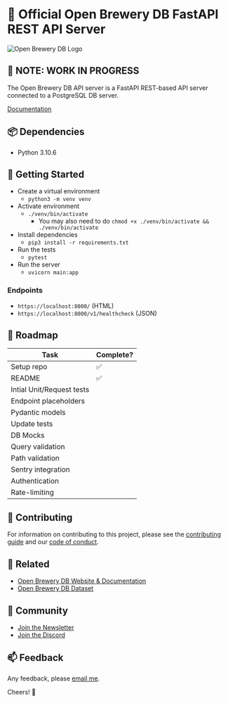 # 🍻 Official Open Brewery DB FastAPI REST API Server

![Open Brewery DB Logo](OpenBreweryDBLogo.png)

## 🛑 NOTE: WORK IN PROGRESS

The Open Brewery DB API server is a FastAPI REST-based API server connected to a PostgreSQL DB server.

[Documentation](https://www.openbrewerydb.org/)

## 📦 Dependencies

- Python 3.10.6

## 🚀 Getting Started

- Create a virtual environment
  - `python3 -m venv venv`
- Activate environment
  - `./venv/bin/activate`
    - You may also need to do `chmod +x ./venv/bin/activate && ./venv/bin/activate`
- Install dependencies
  - `pip3 install -r requirements.txt`
- Run the tests
  - `pytest`
- Run the server
  - `uvicorn main:app`

### Endpoints

- `https://localhost:8000/` (HTML)
- `https://localhost:8000/v1/healthcheck` (JSON)

## 🚛 Roadmap

| Task                      | Complete? |
| ------------------------- | --------- |
| Setup repo                | ✅        |
| README                    | ✅        |
| Intial Unit/Request tests |           |
| Endpoint placeholders     |           |
| Pydantic models           |           |
| Update tests              |           |
| DB Mocks                  |           |
| Query validation          |           |
| Path validation           |           |
| Sentry integration        |           |
| Authentication            |           |
| Rate-limiting             |           |

## 🤝 Contributing

For information on contributing to this project, please see the [contributing guide](CONTRIBUTING.md) and our [code of conduct](CODE_OF_CONDUCT.md).

## 🔗 Related

- [Open Brewery DB Website & Documentation](https://github.com/openbrewerydb/openbrewerydb-sveltekit)
- [Open Brewery DB Dataset](https://github.com/openbrewerydb/openbrewerydb)

## 👾 Community

- [Join the Newsletter](http://eepurl.com/dBjS0j)
- [Join the Discord](https://discord.gg/SHtpdEN)

## 📫 Feedback

Any feedback, please [email me](mailto:chris@openbrewerydb.org).

Cheers! 🍻
